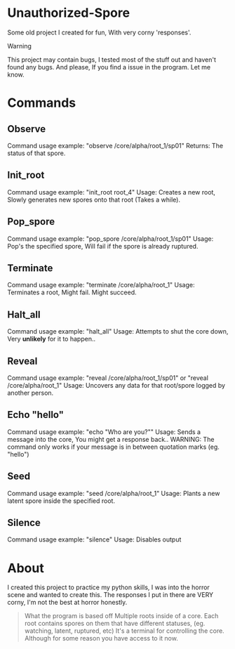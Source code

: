 # Unauthorized-Spore
Some old project I created for fun, With very corny 'responses'.


> [!WARNING]
> This project may contain bugs, I tested most of the stuff out and haven't found any bugs.
> And please, If you find a issue in the program. Let me know.


# Commands
## Observe
Command usage example: "observe /core/alpha/root_1/sp01"
Returns: The status of that spore.

## Init_root
Command usage example: "init_root root_4"
Usage: Creates a new root, Slowly generates new spores onto that root (Takes a while).

## Pop_spore
Command usage example: "pop_spore /core/alpha/root_1/sp01"
Usage: Pop's the specified spore, Will fail if the spore is already ruptured.

## Terminate
Command usage example: "terminate /core/alpha/root_1"
Usage: Terminates a root, Might fail. Might succeed.

## Halt_all
Command usage example: "halt_all"
Usage: Attempts to shut the core down, Very **unlikely** for it to happen..

## Reveal
Command usage example: "reveal /core/alpha/root_1/sp01" or "reveal /core/alpha/root_1"
Usage: Uncovers any data for that root/spore logged by another person.

## Echo "hello"
Command usage example: "echo "Who are you?""
Usage: Sends a message into the core, You might get a response back..
WARNING: The command only works if your message is in between quotation marks (eg. "hello")

## Seed
Command usage example: "seed /core/alpha/root_1"
Usage: Plants a new latent spore inside the specified root.

## Silence
Command usage example: "silence"
Usage: Disables output


# About
I created this project to practice my python skills, I was into the horror scene and wanted to create this.
The responses I put in there are VERY corny, I'm not the best at horror honestly.

> What the program is based off
Multiple roots inside of a core. Each root contains spores on them that have different statuses, (eg. watching, latent, ruptured, etc)
It's a terminal for controlling the core. Although for some reason you have access to it now.

